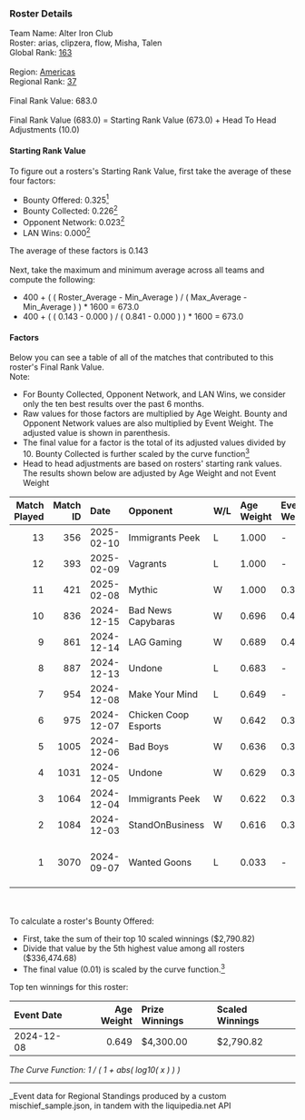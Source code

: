 ### Roster Details<br />
Team Name: Alter Iron Club<br />
Roster: arias, clipzera, flow, Misha, Talen<br />
Global Rank: [163](../../standings_global_2025_03_01.md)<br />
<br />
Region: [Americas]( ../../standings_americas_2025_03_01.md)<br />
Regional Rank: [37]( ../../standings_americas_2025_03_01.md)<br />
<br />
Final Rank Value:  683.0<br />
<br />
Final Rank Value (683.0) = Starting Rank Value (673.0) + Head To Head Adjustments (10.0)<br />

#### Starting Rank Value<br />
To figure out a rosters's Starting Rank Value, first take the average of these four factors:<br />
- Bounty Offered: 0.325[<sup>1</sup>](#table2)
- Bounty Collected: 0.226[<sup>2</sup>](#table1)
- Opponent Network: 0.023[<sup>2</sup>](#table1)
- LAN Wins: 0.000[<sup>2</sup>](#table1)

The average of these factors is 0.143<br />
<br />
Next, take the maximum and minimum average across all teams and compute the following:<br />
- 400 + ( ( Roster_Average - Min_Average ) / ( Max_Average - Min_Average ) ) * 1600 = 673.0
- 400 + ( ( 0.143 - 0.000 ) / ( 0.841 - 0.000 ) ) * 1600 = 673.0


#### Factors<br />
Below you can see a table of all of the matches that contributed to this roster's Final Rank Value.<br />
Note:<br />

- For Bounty Collected, Opponent Network, and LAN Wins, we consider only the ten best results over the past 6 months.
- Raw values for those factors are multiplied by Age Weight. Bounty and Opponent Network values are also multiplied by Event Weight. The adjusted value is shown in parenthesis.
- The final value for a factor is the total of its adjusted values divided by 10. Bounty Collected is further scaled by the curve function[<sup>3</sup>](#curveFunction)
- Head to head adjustments are based on rosters' starting rank values. The results shown below are adjusted by Age Weight and not Event Weight
<span id="table1"></span><br />


| Match Played | Match ID | Date       | Opponent             | W/L | Age Weight | Event Weight | Bounty Collected | Opponent Network | LAN Wins  | H2H Adj. | Roster                                      |
| -: | -: | :- | :- | :- | :- | :- | :- | :- | :- | -: | :- |
|           13 |      356 | 2025-02-10 | Immigrants Peek      | L   | 1.000      | -            | -                | -                | -         |   -17.48 | arias, clipzera, flow, Misha, Talen         |
|           12 |      393 | 2025-02-09 | Vagrants             | L   | 1.000      | -            | -                | -                | -         |   -17.69 | arias, clipzera, flow, Misha, Talen         |
|           11 |      421 | 2025-02-08 | Mythic               | W   | 1.000      | 0.383        | 0.000 (0.000)    | 0.029 (0.011)    | 0 (0.000) |     6.80 | arias, clipzera, flow, Misha, Talen         |
|           10 |      836 | 2024-12-15 | Bad News Capybaras   | W   | 0.696      | 0.416        | 0.001 (0.000)    | 0.148 (0.043)    | 0 (0.000) |     9.60 | arias, clipzera, Keiti, Misha, Talen        |
|            9 |      861 | 2024-12-14 | LAG Gaming           | W   | 0.689      | 0.416        | 0.001 (0.000)    | 0.028 (0.008)    | 0 (0.000) |     7.55 | arias, clipzera, Keiti, Misha, Talen        |
|            8 |      887 | 2024-12-13 | Undone               | L   | 0.683      | -            | -                | -                | -         |    -8.88 | arias, clipzera, Keiti, Misha, Talen        |
|            7 |      954 | 2024-12-08 | Make Your Mind       | L   | 0.649      | -            | -                | -                | -         |   -10.37 | arias, clipzera, flow, Misha, Talen         |
|            6 |      975 | 2024-12-07 | Chicken Coop Esports | W   | 0.642      | 0.372        | 0.006 (0.002)    | 0.096 (0.023)    | 0 (0.000) |     8.33 | arias, clipzera, flow, Misha, Talen         |
|            5 |     1005 | 2024-12-06 | Bad Boys             | W   | 0.636      | 0.372        | 0.004 (0.001)    | 0.148 (0.035)    | 0 (0.000) |     8.84 | arias, clipzera, flow, Misha, Talen         |
|            4 |     1031 | 2024-12-05 | Undone               | W   | 0.629      | 0.372        | 0.002 (0.001)    | 0.249 (0.058)    | 0 (0.000) |    11.46 | arias, clipzera, flow, Misha, Talen         |
|            3 |     1064 | 2024-12-04 | Immigrants Peek      | W   | 0.622      | 0.372        | 0.001 (0.000)    | 0.217 (0.050)    | 0 (0.000) |     9.19 | arias, clipzera, flow, Misha, Talen         |
|            2 |     1084 | 2024-12-03 | StandOnBusiness      | W   | 0.616      | 0.372        | 0.000 (0.000)    | 0.000 (0.000)    | 0 (0.000) |     3.43 | arias, clipzera, flow, Misha, Talen         |
|            1 |     3070 | 2024-09-07 | Wanted Goons         | L   | 0.033      | -            | -                | -                | -         |    -0.78 | arias, Lambchoppington, Locke, misha, Talen |

<br />
<span id="table2"></span><br />
To calculate a roster's Bounty Offered:<br />

- First, take the sum of their top 10 scaled winnings ($2,790.82)
- Divide that value by the 5th highest value among all rosters ($336,474.68)
- The final value (0.01) is scaled by the curve function.[<sup>3</sup>](#curveFunction)

Top ten winnings for this roster:<br />

| Event Date | Age Weight | Prize Winnings | Scaled Winnings |
| :- | -: | :- | :- |
| 2024-12-08 |      0.649 | $4,300.00      | $2,790.82       |


<span id="curveFunction"></span>_The Curve Function: 1 / ( 1 + abs( log10( x ) ) )_<br />

---
_Event data for Regional Standings produced by a custom mischief_sample.json, in tandem with the liquipedia.net API<br />
